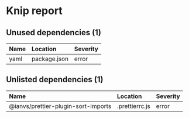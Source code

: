 # Knip report

## Unused dependencies (1)

| Name | Location     | Severity |
| :--- | :----------- | :------- |
| yaml | package.json | error    |

## Unlisted dependencies (1)

| Name                                | Location       | Severity |
| :---------------------------------- | :------------- | :------- |
| @ianvs/prettier-plugin-sort-imports | .prettierrc.js | error    |

